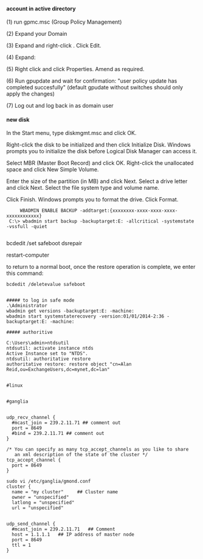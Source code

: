 #### account in active directory

(1) run gpmc.msc (Group Policy Management)

(2) Expand your Domain

(3) Expand <Group Policy Objects> and right-click <default domain controllers policy>.  Click Edit.

(4) Expand: <Computer Configurations> <Policies> <Windows Settings> <Security Settings> <Local Policies> <User Rights Assignment>

(5) Right click <Allow log on locally> and click Properties.  Amend as required.

(6) Run gpupdate and wait for confirmation: "user policy update has completed succesfully" (default gpudate without switches should only apply the changes)

(7) Log out and log back in as domain user


#### new disk

In the Start menu, type diskmgmt.msc and click OK.

Right-click the disk to be initialized and then click Initialize Disk. Windows prompts you to initialize the disk before Logical Disk Manager can access it.

Select MBR (Master Boot Record) and click OK.
Right-click the unallocated space and click New Simple Volume.

Enter the size of the partition (in MB) and click Next.
Select a drive letter and click Next.
Select the file system type and volume name.


Click Finish. Windows prompts you to format the drive.
Click Format.

```
     WBADMIN ENABLE BACKUP -addtarget:{xxxxxxxx-xxxx-xxxx-xxxx-xxxxxxxxxxxx}
 C:\> wbadmin start backup -backuptarget:E: -allcritical -systemstate -vssfull -quiet 
 
 ```
 bcdedit /set safeboot dsrepair

restart-computer

 to return to a normal boot, once the restore operation is complete, we enter this command:

```
bcdedit /deletevalue safeboot


##### to log in safe mode
.\Administrator
wbadmin get versions -backuptarget:E: -machine:
wbadmin start systemstaterecovery -version:01/01/2014-2:36 -backuptarget:E: -machine:

##### authoritive

C:\Users\admin>ntdsutil
ntdsutil: activate instance ntds
Active Instance set to "NTDS".
ntdsutil: authoritative restore
authoritative restore: restore object "cn=Alan Reid,ou=ExchangeUsers,dc=mynet,dc=lan"


#linux


#ganglia


udp_recv_channel {
  #mcast_join = 239.2.11.71 ## comment out
  port = 8649
  #bind = 239.2.11.71 ## comment out
}

/* You can specify as many tcp_accept_channels as you like to share
   an xml description of the state of the cluster */
tcp_accept_channel {
  port = 8649
}

sudo vi /etc/ganglia/gmond.conf
cluster {
  name = "my cluster"     ## Cluster name
  owner = "unspecified"
  latlong = "unspecified"
  url = "unspecified"


udp_send_channel {
  #mcast_join = 239.2.11.71   ## Comment
  host = 1.1.1.1   ## IP address of master node
  port = 8649
  ttl = 1
}


